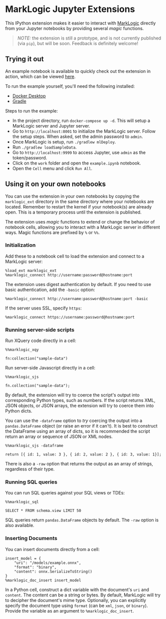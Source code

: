 # MarkLogic Jupyter Extensions

This IPython extension makes it easier to interact with [MarkLogic](http://marklogic.com) directly from your Jupyter notebooks by providing several _magic_ functions.

> *NOTE:* the extension is still a prototype, and is not currently published (via `pip`), but will be soon.  Feedback is definitely welcome!

## Trying it out

An example notebook is available to quickly check out the extension in action, which can be viewed [here](jupyter/example.ipynb).  

To run the example yourself, you'll need the following installed:

- [Docker Desktop](https://www.docker.com/products/docker-desktop)
- [Gradle](http://gradle.org)

Steps to run the example:

- In the project directory, run `docker-compose up -d`.  This will setup a MarkLogic server and Jupyter server.
- Go to `http://localhost:8001` to initialize the MarkLogic server.  Follow the setup steps.  When asked, set the admin password to `admin`.
- Once MarkLogic is setup, run `./gradlew mlDeploy`.
- Run `./gradlew loadSampleData`.
- Go to `http://localhost:9999` to access Jupyter, use `admin` as the token/password.
- Click on the `work` folder and open the `example.ipynb` notebook.
- Open the `Cell` menu and click `Run All`.

## Using it on your own notebooks

You can use the extension in your own notebooks by copying the `marklogic_ext` directory in the same directory where your notebooks are located.  Remember to restart the kernel if your notebook(s) are already open.  This is a temporary process until the extension is published.

The extension uses _magic_ functions to extend or change the behavior of notebook cells, allowing you to interact with a MarkLogic server in different ways.  Magic functions are prefixed by `%` or `%%`.

### Initialization

Add these to a notebook cell to load the extension and connect to a MarkLogic server:

```
%load_ext marklogic_ext
%marklogic_connect http://username:password@hostname:port
```

The extension uses digest authentication by default.  If you need to use basic authentication, add the `-basic` option:

```
%marklogic_connect http://username:password@hostname:port -basic
```

If the server uses SSL, specify `https`:

```
%marklogic_connect https://username:password@hostname:port
```

### Running server-side scripts

Run XQuery code directly in a cell:

```
%%marklogic_xqy

fn:collection("sample-data")
```

Run server-side Javascript directly in a cell:

```
%%marklogic_sjs

fn.collection("sample-data");
```

By default, the extension will try to coerce the script's output into corresponding Python types, such as numbers.  If the script returns XML, JSON objects, or JSON arrays, the extension will try to coerce them into Python dicts.  

You can use the `-dataframe` option to *try* coercing the output into a `pandas.DataFrame` object (or raise an error if it can't).  It is best to construct the DataFrame using an array of dicts, so it is recommended the script return an array or sequence of JSON or XML nodes.

```
%%marklogic_sjs -dataframe

return [{ id: 1, value: 3 }, { id: 2, value: 2 }, { id: 3, value: 1}];
```

There is also a `-raw` option that returns the output as an array of strings, regardless of their type.

### Running SQL queries

You can run SQL queries against your SQL views or TDEs:

```
%%marklogic_sql

SELECT * FROM schema.view LIMIT 50
```

SQL queries return `pandas.DataFrame` objects by default.  The `-raw` option is also available.

### Inserting Documents

You can insert documents directly from a cell:

```
insert_model = {
    "uri": "/models/example.onnx",
    "format": "binary",
    "content": onnx.SerializeToString()
}
%marklogic_doc_insert insert_model
```

In a Python cell, construct a dict variable with the document's `uri` and `content`.  The content can be a string or bytes.  By default, MarkLogic will try to decipher the document's mime type.  Optionally, you can explicitly specify the document type using `format` (can be `xml`, `json`, or `binary`).  Provide the variable as an argument to `%marklogic_doc_insert`.

